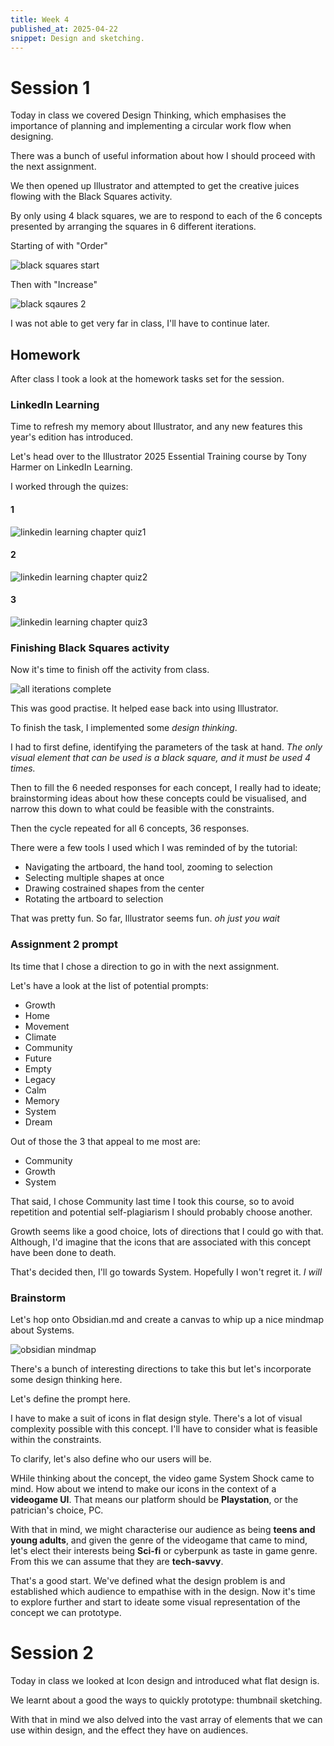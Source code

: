 ```yaml
---
title: Week 4
published_at: 2025-04-22
snippet: Design and sketching.
---
```


# Session 1

Today in class we covered Design Thinking, which emphasises the importance of planning and implementing a circular work flow when designing.

There was a bunch of useful information about how I should proceed with the next assignment.

We then opened up Illustrator and attempted to get the creative juices flowing with the Black Squares activity.

By only using 4 black squares, we are to respond to each of the 6 concepts presented by arranging the squares in 6 different iterations.

Starting of with "Order"

![black squares start](2503w4s1/blksquorder.png)

Then with "Increase"

![black sqaures 2](2503w4s1/blksquinc.png)

I was not able to get very far in class, I'll have to continue later.

## Homework

After class I took a look at the homework tasks set for the session.

### LinkedIn Learning

Time to refresh my memory about Illustrator, and any new features this year's edition has introduced. 

Let's head over to the Illustrator 2025 Essential Training course by Tony Harmer on LinkedIn Learning.

I worked through the quizes:

#### 1
![linkedin learning chapter quiz1](2503w4s1/lilchap1.png)

#### 2
![linkedin learning chapter quiz2](2503w4s1/lilchap2.png)

#### 3
![linkedin learning chapter quiz3](2503w4s1/lilchap3.png)

### Finishing Black Squares activity

Now it's time to finish off the activity from class.

![all iterations complete](2503w4s1/blksqucomplete.png)

This was good practise. It helped ease back into using Illustrator.

To finish the task, I implemented some *design thinking*.

I had to first define, identifying the parameters of the task at hand.
*The only visual element that can be used is a black square, and it must be used 4 times.*

Then to fill the 6 needed responses for each concept, I really had to ideate; brainstorming ideas about how these concepts could be visualised, and narrow this down to what could be feasible with the constraints.

Then the cycle repeated for all 6 concepts, 36 responses.

There were a few tools I used which I was reminded of by the tutorial:
- Navigating the artboard, the hand tool, zooming to selection
- Selecting multiple shapes at once
- Drawing costrained shapes from the center
- Rotating the artboard to selection

That was pretty fun. So far, Illustrator seems fun.
*oh just you wait*

### Assignment 2 prompt

Its time that I chose a direction to go in with the next assignment.

Let's have a look at the list of potential prompts:

- Growth
- Home
- Movement
- Climate
- Community
- Future
- Empty
- Legacy
- Calm
- Memory
- System
- Dream

Out of those the 3 that appeal to me most are:

- Community
- Growth
- System

That said, I chose Community last time I took this course, so to avoid repetition and potential self-plagiarism I should probably choose another.

Growth seems like a good choice, lots of directions that I could go with that. Although, I'd imagine that the icons that are associated with this concept have been done to death.

That's decided then, I'll go towards System. Hopefully I won't regret it.
*I will*

### Brainstorm

Let's hop onto Obsidian.md and create a canvas to whip up a nice mindmap about Systems.

![obsidian mindmap](2503w4s1/mindmap.png)

There's a bunch of interesting directions to take this but let's incorporate some design thinking here.

Let's define the prompt here.

I have to make a suit of icons in flat design style. There's a lot of visual complexity possible with this concept. I'll have to consider what is feasible within the constraints.

To clarify, let's also define who our users will be.

WHile thinking about the concept, the video game System Shock came to mind. How about we intend to make our icons in the context of a **videogame UI**. That means our platform should be **Playstation**, or the patrician's choice, PC. 

With that in mind, we might characterise our audience as being **teens and young adults**, and given the genre of the videogame that came to mind, let's elect their interests being **Sci-fi** or cyberpunk as taste in game genre. From this we can assume that they are **tech-savvy**.

That's a good start. We've defined what the design problem is and established which audience to empathise with in the design. Now it's time to explore further and start to ideate some visual representation of the concept we can prototype.

# Session 2

Today in class we looked at Icon design and introduced what flat design is.

We learnt about a good the ways to quickly prototype: thumbnail sketching.

With that in mind we also delved into the vast array of elements that we can use within design, and the effect they have on audiences.

